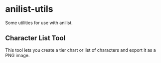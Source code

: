 # anilist-utils

Some utilities for use with anilist.

## Character List Tool
This tool lets you create a tier chart or list of characters and export it as a PNG image.